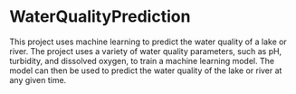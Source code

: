# WaterQualityPrediction
This project uses machine learning to predict the water quality of a lake or river. The project uses a variety of water quality parameters, such as pH, turbidity, and dissolved oxygen, to train a machine learning model. The model can then be used to predict the water quality of the lake or river at any given time.

